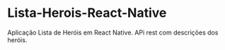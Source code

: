 # Lista-Herois-React-Native
Aplicação Lista de Heróis em React Native.
APi rest com descrições dos heróis.

